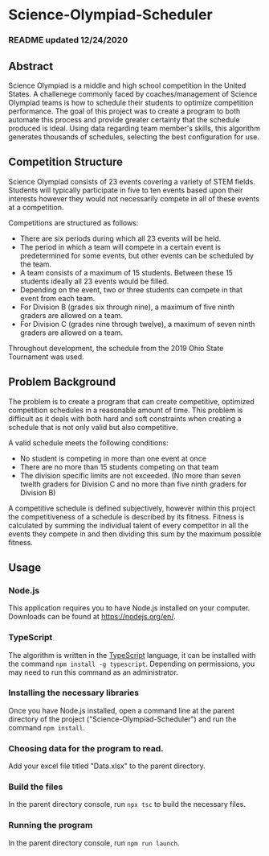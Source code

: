 # Science-Olympiad-Scheduler
### README updated 12/24/2020

## Abstract
Science Olympiad is a middle and high school competition in the United States. A challenege commonly faced by coaches/management of Science Olympiad teams is how to schedule their students to optimize competition performance. The goal of this project was to create a program to both automate this process and provide greater certainty that the schedule produced is ideal. Using data regarding team member's skills, this algorithm generates thousands of schedules, selecting the best configuration for use.

## Competition Structure
Science Olympiad consists of 23 events covering a variety of STEM fields. Students will typically participate in five to ten events based upon their interests however they would not necessarily compete in all of these events at a competition.

Competitions are structured as follows:

* There are six periods during which all 23 events will be held.
* The period in which a team will compete in a certain event is predetermined for some events, but other events can be scheduled by the team.
* A team consists of a maximum of 15 students. Between these 15 students ideally all 23 events would be filled.
* Depending on the event, two or three students can compete in that event from each team.
* For Division B (grades six through nine), a maximum of five ninth graders are allowed on a team.
* For Division C (grades nine through twelve), a maximum of seven ninth graders are allowed on a team.

Throughout development, the schedule from the 2019 Ohio State Tournament was used.

## Problem Background
The problem is to create a program that can create competitive, optimized competition schedules in a reasonable amount of time. This problem is difficult as it deals with both hard and soft constraints when creating a schedule that is not only valid but also competitive.

A valid schedule meets the following conditions:
* No student is competing in more than one event at once
* There are no more than 15 students competing on that team
* The division specific limits are not exceeded. (No more than seven twelth graders for Division C and no more than five ninth graders for Division B)

A competitive schedule is defined subjectively, however within this project the competitiveness of a schedule is described by its fitness. Fitness is calculated by summing the individual talent of every competitor in all the events they compete in and then dividing this sum by the maximum possible fitness.

## Usage
### Node.js
This application requires you to have Node.js installed on your computer. Downloads can be found at https://nodejs.org/en/.

### TypeScript
The algorithm is written in the [TypeScript](https://www.typescriptlang.org) language, it can be installed with the command `npm install -g typescript`. Depending on permissions, you may need to run this command as an administrator.

### Installing the necessary libraries
Once you have Node.js installed, open a command line at the parent directory of the project ("Science-Olympiad-Scheduler") and run the command `npm install`.

### Choosing data for the program to read.
Add your excel file titled "Data.xlsx" to the parent directory.

### Build the files
In the parent directory console, run `npx tsc` to build the necessary files.

### Running the program
In the parent directory console, run `npm run launch`.
